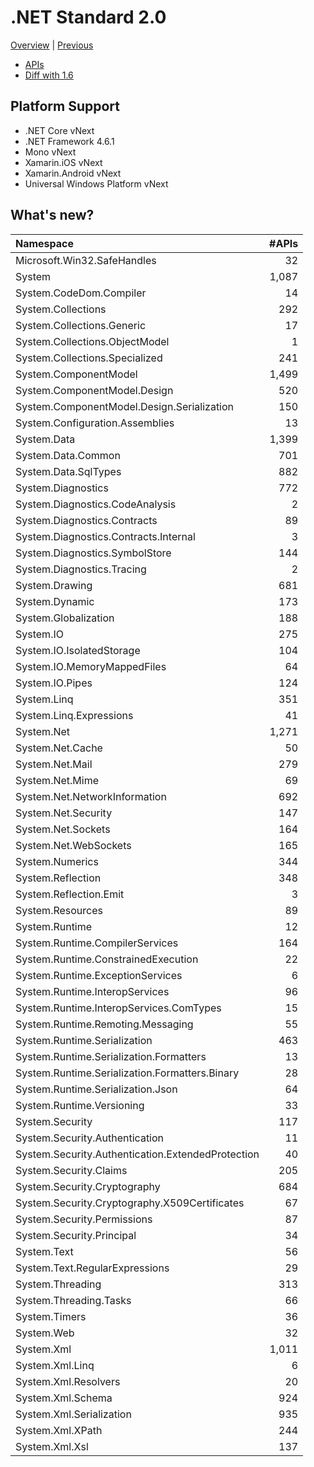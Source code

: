 # .NET Standard 2.0

[Overview](../versions.md) | [Previous](netstandard1.6.md)

* [APIs](netstandard2.0_ref.md)
* [Diff with 1.6](netstandard2.0_diff.md)

## Platform Support

* .NET Core vNext
* .NET Framework 4.6.1
* Mono vNext
* Xamarin.iOS vNext
* Xamarin.Android vNext
* Universal Windows Platform vNext

## What's new?

| Namespace                                         | #APIs |
|:--------------------------------------------------|------:|
| Microsoft.Win32.SafeHandles                       |    32 |
| System                                            | 1,087 |
| System.CodeDom.Compiler                           |    14 |
| System.Collections                                |   292 |
| System.Collections.Generic                        |    17 |
| System.Collections.ObjectModel                    |     1 |
| System.Collections.Specialized                    |   241 |
| System.ComponentModel                             | 1,499 |
| System.ComponentModel.Design                      |   520 |
| System.ComponentModel.Design.Serialization        |   150 |
| System.Configuration.Assemblies                   |    13 |
| System.Data                                       | 1,399 |
| System.Data.Common                                |   701 |
| System.Data.SqlTypes                              |   882 |
| System.Diagnostics                                |   772 |
| System.Diagnostics.CodeAnalysis                   |     2 |
| System.Diagnostics.Contracts                      |    89 |
| System.Diagnostics.Contracts.Internal             |     3 |
| System.Diagnostics.SymbolStore                    |   144 |
| System.Diagnostics.Tracing                        |     2 |
| System.Drawing                                    |   681 |
| System.Dynamic                                    |   173 |
| System.Globalization                              |   188 |
| System.IO                                         |   275 |
| System.IO.IsolatedStorage                         |   104 |
| System.IO.MemoryMappedFiles                       |    64 |
| System.IO.Pipes                                   |   124 |
| System.Linq                                       |   351 |
| System.Linq.Expressions                           |    41 |
| System.Net                                        | 1,271 |
| System.Net.Cache                                  |    50 |
| System.Net.Mail                                   |   279 |
| System.Net.Mime                                   |    69 |
| System.Net.NetworkInformation                     |   692 |
| System.Net.Security                               |   147 |
| System.Net.Sockets                                |   164 |
| System.Net.WebSockets                             |   165 |
| System.Numerics                                   |   344 |
| System.Reflection                                 |   348 |
| System.Reflection.Emit                            |     3 |
| System.Resources                                  |    89 |
| System.Runtime                                    |    12 |
| System.Runtime.CompilerServices                   |   164 |
| System.Runtime.ConstrainedExecution               |    22 |
| System.Runtime.ExceptionServices                  |     6 |
| System.Runtime.InteropServices                    |    96 |
| System.Runtime.InteropServices.ComTypes           |    15 |
| System.Runtime.Remoting.Messaging                 |    55 |
| System.Runtime.Serialization                      |   463 |
| System.Runtime.Serialization.Formatters           |    13 |
| System.Runtime.Serialization.Formatters.Binary    |    28 |
| System.Runtime.Serialization.Json                 |    64 |
| System.Runtime.Versioning                         |    33 |
| System.Security                                   |   117 |
| System.Security.Authentication                    |    11 |
| System.Security.Authentication.ExtendedProtection |    40 |
| System.Security.Claims                            |   205 |
| System.Security.Cryptography                      |   684 |
| System.Security.Cryptography.X509Certificates     |    67 |
| System.Security.Permissions                       |    87 |
| System.Security.Principal                         |    34 |
| System.Text                                       |    56 |
| System.Text.RegularExpressions                    |    29 |
| System.Threading                                  |   313 |
| System.Threading.Tasks                            |    66 |
| System.Timers                                     |    36 |
| System.Web                                        |    32 |
| System.Xml                                        | 1,011 |
| System.Xml.Linq                                   |     6 |
| System.Xml.Resolvers                              |    20 |
| System.Xml.Schema                                 |   924 |
| System.Xml.Serialization                          |   935 |
| System.Xml.XPath                                  |   244 |
| System.Xml.Xsl                                    |   137 |
